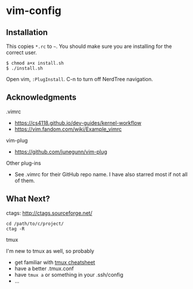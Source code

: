 # vim-config
## Installation

This copies `*.rc` to `~`. You should make sure you are installing for the correct user.
```
$ chmod a+x install.sh
$ ./install.sh
```
Open vim, `:PlugInstall`. C-n to turn off NerdTree navigation.

## Acknowledgments
.vimrc
 - https://cs4118.github.io/dev-guides/kernel-workflow
 - https://vim.fandom.com/wiki/Example_vimrc

vim-plug
 - https://github.com/junegunn/vim-plug

Other plug-ins
 - See .vimrc for their GitHub repo name. I have also starred most if not all of them.

## What Next?
ctags: http://ctags.sourceforge.net/
```
cd /path/to/c/project/
ctag -R
```

tmux

I'm new to tmux as well, so probably
 - get familiar with [tmux cheatsheet](https://tmuxcheatsheet.com/)
 - have a better .tmux.conf
 - have `tmux a` or something in your .ssh/config
 - ...
